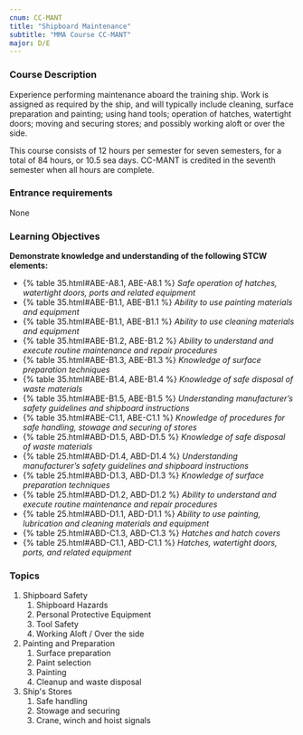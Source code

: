 ```yaml
---
cnum: CC-MANT
title: "Shipboard Maintenance"
subtitle: "MMA Course CC-MANT"
major: D/E
---
```


### Course Description

Experience performing maintenance aboard the training ship. Work is assigned as required by the ship, and will typically include cleaning, surface preparation and painting; using hand tools; operation of hatches, watertight doors; moving and securing stores; and possibly working aloft or over the side.

This course consists of 12 hours per semester for seven semesters, for a total of 84 hours, or 10.5 sea days. CC-MANT is credited in the seventh semester when all hours are complete.

### Entrance requirements

None

### Learning Objectives

**Demonstrate knowledge and understanding of the following STCW elements:**

* {% table 35.html#ABE-A8.1, ABE-A8.1 %} *Safe operation of hatches, watertight doors, ports and related equipment*
* {% table 35.html#ABE-B1.1, ABE-B1.1 %} *Ability to use painting materials and equipment*
* {% table 35.html#ABE-B1.1, ABE-B1.1 %} *Ability to use cleaning materials and equipment*
* {% table 35.html#ABE-B1.2, ABE-B1.2 %} *Ability to understand and execute routine maintenance and repair procedures*
* {% table 35.html#ABE-B1.3, ABE-B1.3 %} *Knowledge of surface preparation techniques*
* {% table 35.html#ABE-B1.4, ABE-B1.4 %} *Knowledge of safe disposal of waste materials*
* {% table 35.html#ABE-B1.5, ABE-B1.5 %} *Understanding manufacturer’s safety guidelines and shipboard instructions*
* {% table 35.html#ABE-C1.1, ABE-C1.1 %} *Knowledge of procedures for safe handling, stowage and securing of stores*
* {% table 25.html#ABD-D1.5, ABD-D1.5 %} *Knowledge of safe disposal of waste materials*
* {% table 25.html#ABD-D1.4, ABD-D1.4 %} *Understanding manufacturer’s safety guidelines and shipboard instructions*
* {% table 25.html#ABD-D1.3, ABD-D1.3 %} *Knowledge of surface preparation techniques*
* {% table 25.html#ABD-D1.2, ABD-D1.2 %} *Ability to understand and execute routine maintenance and repair procedures*
* {% table 25.html#ABD-D1.1, ABD-D1.1 %} *Ability to use painting, lubrication and cleaning materials and equipment*
* {% table 25.html#ABD-C1.3, ABD-C1.3 %} *Hatches and hatch covers*
* {% table 25.html#ABD-C1.1, ABD-C1.1 %} *Hatches, watertight doors, ports, and related equipment*


### Topics

1. Shipboard Safety
	1. Shipboard Hazards
	2. Personal Protective Equipment
	3. Tool Safety
	4. Working Aloft / Over the side
2. Painting and Preparation
	1. Surface preparation
	2. Paint selection
	3. Painting
	4. Cleanup and waste disposal
3. Ship's Stores	 
	1. Safe handling
	2. Stowage and securing
	3. Crane, winch and hoist signals




